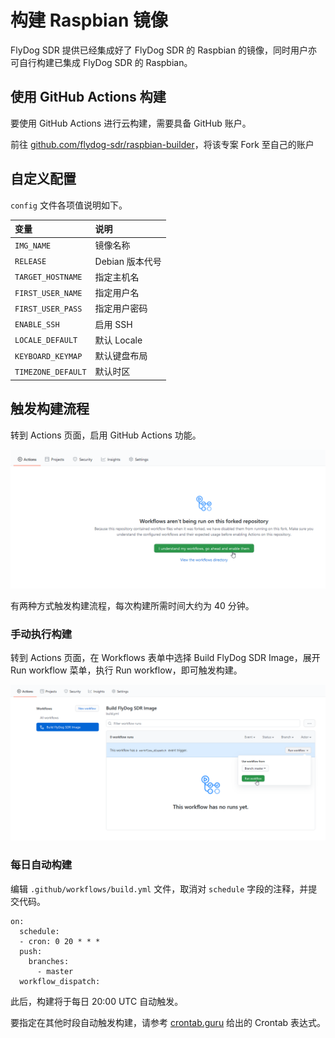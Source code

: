 # 构建 Raspbian 镜像

FlyDog SDR 提供已经集成好了 FlyDog SDR 的 Raspbian 的镜像，同时用户亦可自行构建已集成 FlyDog SDR 的 Raspbian。

## 使用 GitHub Actions 构建

要使用 GitHub Actions 进行云构建，需要具备 GitHub 账户。

前往 [github.com/flydog-sdr/raspbian-builder](https://github.com/flydog-sdr/raspbian-builder)，将该专案 Fork 至自己的账户

## 自定义配置

`config` 文件各项值说明如下。

| 变量                 | 说明          |
| :----------------- | :---------- |
| `IMG_NAME`         | 镜像名称        |
| `RELEASE`          | Debian 版本代号 |
| `TARGET_HOSTNAME`  | 指定主机名       |
| `FIRST_USER_NAME`  | 指定用户名       |
| `FIRST_USER_PASS`  | 指定用户密码      |
| `ENABLE_SSH`       | 启用 SSH      |
| `LOCALE_DEFAULT`   | 默认 Locale   |
| `KEYBOARD_KEYMAP`  | 默认键盘布局      |
| `TIMEZONE_DEFAULT` | 默认时区        |

## 触发构建流程

转到 Actions 页面，启用 GitHub Actions 功能。

![Enable GitHub Actions](/developer/raspbian_1.png "Enable GitHub Actions")

有两种方式触发构建流程，每次构建所需时间大约为 40 分钟。

### 手动执行构建

转到 Actions 页面，在 Workflows 表单中选择 Build FlyDog SDR Image，展开 Run workflow 菜单，执行 Run workflow，即可触发构建。

![Run workflow](/developer/raspbian_2.png "Run workflow")

### 每日自动构建

编辑 `.github/workflows/build.yml` 文件，取消对 `schedule` 字段的注释，并提交代码。

```
on:
  schedule:
  - cron: 0 20 * * *
  push:
    branches:
      - master
  workflow_dispatch:

```

此后，构建将于每日 20:00 UTC 自动触发。

要指定在其他时段自动触发构建，请参考 [crontab.guru](https://crontab.guru) 给出的 Crontab 表达式。
